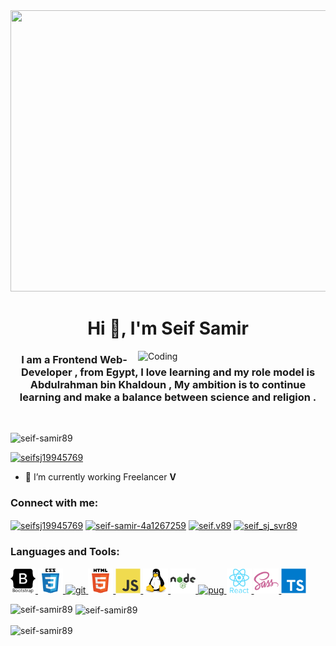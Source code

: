 <div><img width="1000" height="450" src="(https://seif-samir89.github.io/img/VID_20240101211702.gif)" alt=""> </div>
<h1 align="center">Hi 👋, I'm Seif Samir</h1>
    <img width="300" align="right" src="https://i.pinimg.com/originals/bf/55/45/bf55450d2ccadf2cc45973c2ad965a60.gif" alt="Coding">

<h3 align="center">I am a Frontend Web-Developer , from Egypt, I love learning and my role model is Abdulrahman bin Khaldoun , My ambition is to continue learning and make a balance between science and religion .</h3>
    <br>

<p align="left"> <img src="https://komarev.com/ghpvc/?username=seif-samir89&label=Profile%20views&color=0e75b6&style=flat" alt="seif-samir89" /> </p>

<p align="left"> <a href="https://twitter.com/seifsj19945769" target="blank"><img src="https://img.shields.io/twitter/follow/seifsj19945769?logo=twitter&style=for-the-badge" alt="seifsj19945769" /></a> </p>

- 🔭 I’m currently working Freelancer **V**

<h3 align="left">Connect with me:</h3>
<p align="left">
<a href="https://twitter.com/seifsj19945769" target="blank"><img align="center" src="https://raw.githubusercontent.com/rahuldkjain/github-profile-readme-generator/master/src/images/icons/Social/twitter.svg" alt="seifsj19945769" height="30" width="40" /></a>
<a href="https://linkedin.com/in/seif-samir-4a1267259" target="blank"><img align="center" src="https://raw.githubusercontent.com/rahuldkjain/github-profile-readme-generator/master/src/images/icons/Social/linked-in-alt.svg" alt="seif-samir-4a1267259" height="30" width="40" /></a>
<a href="https://fb.com/seif.v89" target="blank"><img align="center" src="https://raw.githubusercontent.com/rahuldkjain/github-profile-readme-generator/master/src/images/icons/Social/facebook.svg" alt="seif.v89" height="30" width="40" /></a>
<a href="https://instagram.com/seif_sj_svr89" target="blank"><img align="center" src="https://raw.githubusercontent.com/rahuldkjain/github-profile-readme-generator/master/src/images/icons/Social/instagram.svg" alt="seif_sj_svr89" height="30" width="40" /></a>
</p>

<h3 align="left">Languages and Tools:</h3>
<p align="left"> <a href="https://getbootstrap.com" target="_blank" rel="noreferrer"> <img src="https://raw.githubusercontent.com/devicons/devicon/master/icons/bootstrap/bootstrap-plain-wordmark.svg" alt="bootstrap" width="40" height="40"/> </a> <a href="https://www.w3schools.com/css/" target="_blank" rel="noreferrer"> <img src="https://raw.githubusercontent.com/devicons/devicon/master/icons/css3/css3-original-wordmark.svg" alt="css3" width="40" height="40"/> </a> <a href="https://git-scm.com/" target="_blank" rel="noreferrer"> <img src="https://www.vectorlogo.zone/logos/git-scm/git-scm-icon.svg" alt="git" width="40" height="40"/> </a> <a href="https://www.w3.org/html/" target="_blank" rel="noreferrer"> <img src="https://raw.githubusercontent.com/devicons/devicon/master/icons/html5/html5-original-wordmark.svg" alt="html5" width="40" height="40"/> </a> <a href="https://developer.mozilla.org/en-US/docs/Web/JavaScript" target="_blank" rel="noreferrer"> <img src="https://raw.githubusercontent.com/devicons/devicon/master/icons/javascript/javascript-original.svg" alt="javascript" width="40" height="40"/> </a> <a href="https://www.linux.org/" target="_blank" rel="noreferrer"> <img src="https://raw.githubusercontent.com/devicons/devicon/master/icons/linux/linux-original.svg" alt="linux" width="40" height="40"/> </a> <a href="https://nodejs.org" target="_blank" rel="noreferrer"> <img src="https://raw.githubusercontent.com/devicons/devicon/master/icons/nodejs/nodejs-original-wordmark.svg" alt="nodejs" width="40" height="40"/> </a> <a href="https://pugjs.org" target="_blank" rel="noreferrer"> <img src="https://cdn.worldvectorlogo.com/logos/pug.svg" alt="pug" width="40" height="40"/> </a> <a href="https://reactjs.org/" target="_blank" rel="noreferrer"> <img src="https://raw.githubusercontent.com/devicons/devicon/master/icons/react/react-original-wordmark.svg" alt="react" width="40" height="40"/> </a> <a href="https://sass-lang.com" target="_blank" rel="noreferrer"> <img src="https://raw.githubusercontent.com/devicons/devicon/master/icons/sass/sass-original.svg" alt="sass" width="40" height="40"/> </a> <a href="https://www.typescriptlang.org/" target="_blank" rel="noreferrer"> <img src="https://raw.githubusercontent.com/devicons/devicon/master/icons/typescript/typescript-original.svg" alt="typescript" width="40" height="40"/> </a> </p>

<p><img align="left" src="https://github-readme-stats.vercel.app/api/top-langs?username=seif-samir89&show_icons=true&locale=en&layout=compact" alt="seif-samir89" /></p>

<p>&nbsp;<img align="center" src="https://github-readme-stats.vercel.app/api?username=seif-samir89&show_icons=true&locale=en" alt="seif-samir89" /></p>

<p><img align="center" src="https://github-readme-streak-stats.herokuapp.com/?user=seif-samir89&" alt="seif-samir89" /></p>

